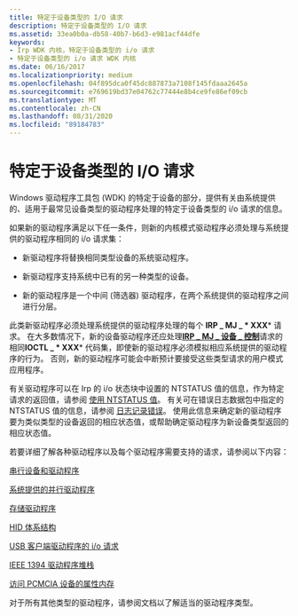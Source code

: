 ```yaml
---
title: 特定于设备类型的 I/O 请求
description: 特定于设备类型的 I/O 请求
ms.assetid: 33ea0b0a-db58-40b7-b6d3-e981acf44dfe
keywords:
- Irp WDK 内核，特定于设备类型的 i/o 请求
- 特定于设备类型的 i/o 请求 WDK 内核
ms.date: 06/16/2017
ms.localizationpriority: medium
ms.openlocfilehash: 04f895dca0f45dc887873a7108f145fdaaa2645a
ms.sourcegitcommit: e769619bd37e04762c77444e8b4ce9fe86ef09cb
ms.translationtype: MT
ms.contentlocale: zh-CN
ms.lasthandoff: 08/31/2020
ms.locfileid: "89184783"
---
```

# <a name="device-type-specific-io-requests"></a>特定于设备类型的 I/O 请求





Windows 驱动程序工具包 (WDK) 的特定于设备的部分，提供有关由系统提供的、适用于最常见设备类型的驱动程序处理的特定于设备类型的 i/o 请求的信息。

如果新的驱动程序满足以下任一条件，则新的内核模式驱动程序必须处理与系统提供的驱动程序相同的 i/o 请求集：

-   新驱动程序将替换相同类型设备的系统驱动程序。

-   新驱动程序支持系统中已有的另一种类型的设备。

-   新的驱动程序是一个中间 (筛选器) 驱动程序，在两个系统提供的驱动程序之间进行分层。

此类新驱动程序必须处理系统提供的驱动程序处理的每个 **IRP \_ MJ \_ * XXX*** 请求。 在大多数情况下，新的设备驱动程序还应处理[**IRP \_ MJ \_ 设备 \_ 控制**](./irp-mj-device-control.md)请求的相同**IOCTL \_ * XXX*** 代码集，即使新的驱动程序必须模拟相应系统提供的驱动程序的行为。 否则，新的驱动程序可能会中断预计要接受这些类型请求的用户模式应用程序。

有关驱动程序可以在 Irp 的 i/o 状态块中设置的 NTSTATUS 值的信息，作为特定请求的返回值，请参阅 [使用 NTSTATUS 值](using-ntstatus-values.md)。 有关可在错误日志数据包中指定的 NTSTATUS 值的信息，请参阅 [日志记录错误](logging-errors.md)。 使用此信息来确定新的驱动程序要为类似类型的设备返回的相应状态值，或帮助确定驱动程序为新设备类型返回的相应状态值。

若要详细了解各种驱动程序以及每个驱动程序需要支持的请求，请参阅以下内容：

[串行设备和驱动程序](/previous-versions/ff547451(v=vs.85))

[系统提供的并行驱动程序](/previous-versions/ff544814(v=vs.85))

[存储驱动程序](../storage/storage-drivers.md)

[HID 体系结构](/previous-versions/jj126193(v=vs.85))

[USB 客户端驱动程序的 i/o 请求](/windows-hardware/drivers/ddi/_usbref/#km-ioctl)

[IEEE 1394 驱动程序堆栈](../ieee/the-ieee-1394-driver-stack.md)

[访问 PCMCIA 设备的属性内存](../pcmcia/access-attribute-memory-of-a-pcmcia-device.md)

对于所有其他类型的驱动程序，请参阅文档以了解适当的驱动程序类型。

 

